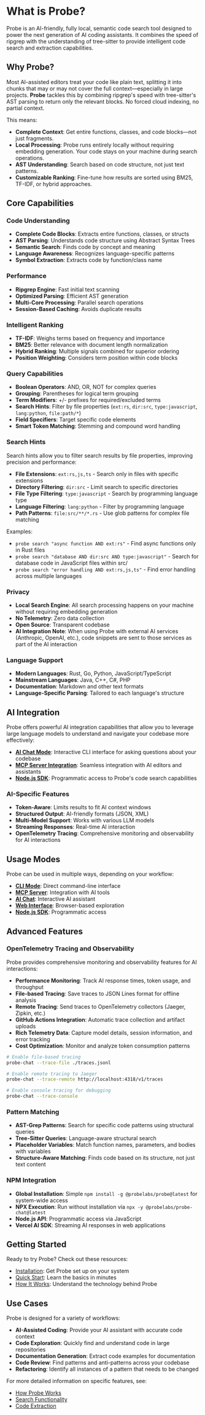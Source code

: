 # What is Probe?

Probe is an AI-friendly, fully local, semantic code search tool designed to power the next generation of AI coding assistants. It combines the speed of ripgrep with the understanding of tree-sitter to provide intelligent code search and extraction capabilities.

## Why Probe?

Most AI-assisted editors treat your code like plain text, splitting it into chunks that may or may not cover the full context—especially in large projects. **Probe** tackles this by combining ripgrep's speed with tree-sitter's AST parsing to return only the relevant blocks. No forced cloud indexing, no partial context.

This means:

- **Complete Context**: Get entire functions, classes, and code blocks—not just fragments.
- **Local Processing**: Probe runs entirely locally without requiring embedding generation. Your code stays on your machine during search operations.
- **AST Understanding**: Search based on code structure, not just text patterns.
- **Customizable Ranking**: Fine-tune how results are sorted using BM25, TF-IDF, or hybrid approaches.

## Core Capabilities

### Code Understanding

- **Complete Code Blocks**: Extracts entire functions, classes, or structs
- **AST Parsing**: Understands code structure using Abstract Syntax Trees
- **Semantic Search**: Finds code by concept and meaning
- **Language Awareness**: Recognizes language-specific patterns
- **Symbol Extraction**: Extracts code by function/class name

### Performance

- **Ripgrep Engine**: Fast initial text scanning
- **Optimized Parsing**: Efficient AST generation
- **Multi-Core Processing**: Parallel search operations
- **Session-Based Caching**: Avoids duplicate results

### Intelligent Ranking

- **TF-IDF**: Weighs terms based on frequency and importance
- **BM25**: Better relevance with document length normalization
- **Hybrid Ranking**: Multiple signals combined for superior ordering
- **Position Weighting**: Considers term position within code blocks

### Query Capabilities

- **Boolean Operators**: AND, OR, NOT for complex queries
- **Grouping**: Parentheses for logical term grouping
- **Term Modifiers**: +/- prefixes for required/excluded terms
- **Search Hints**: Filter by file properties (`ext:rs`, `dir:src`, `type:javascript`, `lang:python`, `file:path/*`)
- **Field Specifiers**: Target specific code elements
- **Smart Token Matching**: Stemming and compound word handling

### Search Hints

Search hints allow you to filter search results by file properties, improving precision and performance:

- **File Extensions**: `ext:rs,js,ts` - Search only in files with specific extensions
- **Directory Filtering**: `dir:src` - Limit search to specific directories  
- **File Type Filtering**: `type:javascript` - Search by programming language type
- **Language Filtering**: `lang:python` - Filter by programming language
- **Path Patterns**: `file:src/**/*.rs` - Use glob patterns for complex file matching

Examples:
- `probe search "async function AND ext:rs"` - Find async functions only in Rust files
- `probe search "database AND dir:src AND type:javascript"` - Search for database code in JavaScript files within src/
- `probe search "error handling AND ext:rs,js,ts"` - Find error handling across multiple languages

### Privacy

- **Local Search Engine**: All search processing happens on your machine without requiring embedding generation
- **No Telemetry**: Zero data collection
- **Open Source**: Transparent codebase
- **AI Integration Note**: When using Probe with external AI services (Anthropic, OpenAI, etc.), code snippets are sent to those services as part of the AI interaction

### Language Support

- **Modern Languages**: Rust, Go, Python, JavaScript/TypeScript
- **Mainstream Languages**: Java, C++, C#, PHP
- **Documentation**: Markdown and other text formats
- **Language-Specific Parsing**: Tailored to each language's structure

## AI Integration

Probe offers powerful AI integration capabilities that allow you to leverage large language models to understand and navigate your codebase more effectively:

- **[AI Chat Mode](./ai-chat.md)**: Interactive CLI interface for asking questions about your codebase
- **[MCP Server Integration](./mcp-integration.md)**: Seamless integration with AI editors and assistants
- **[Node.js SDK](./nodejs-sdk.md)**: Programmatic access to Probe's code search capabilities

### AI-Specific Features

- **Token-Aware**: Limits results to fit AI context windows
- **Structured Output**: AI-friendly formats (JSON, XML)
- **Multi-Model Support**: Works with various LLM models
- **Streaming Responses**: Real-time AI interaction
- **OpenTelemetry Tracing**: Comprehensive monitoring and observability for AI interactions

## Usage Modes

Probe can be used in multiple ways, depending on your workflow:

- **[CLI Mode](./cli-mode.md)**: Direct command-line interface
- **[MCP Server](./mcp-server.md)**: Integration with AI tools
- **[AI Chat](./ai-chat.md)**: Interactive AI assistant
- **[Web Interface](./web-interface.md)**: Browser-based exploration
- **[Node.js SDK](./nodejs-sdk.md)**: Programmatic access

## Advanced Features

### OpenTelemetry Tracing and Observability

Probe provides comprehensive monitoring and observability features for AI interactions:

- **Performance Monitoring**: Track AI response times, token usage, and throughput
- **File-based Tracing**: Save traces to JSON Lines format for offline analysis
- **Remote Tracing**: Send traces to OpenTelemetry collectors (Jaeger, Zipkin, etc.)
- **GitHub Actions Integration**: Automatic trace collection and artifact uploads
- **Rich Telemetry Data**: Capture model details, session information, and error tracking
- **Cost Optimization**: Monitor and analyze token consumption patterns

```bash
# Enable file-based tracing
probe-chat --trace-file ./traces.jsonl

# Enable remote tracing to Jaeger
probe-chat --trace-remote http://localhost:4318/v1/traces

# Enable console tracing for debugging
probe-chat --trace-console
```

### Pattern Matching

- **AST-Grep Patterns**: Search for specific code patterns using structural queries
- **Tree-Sitter Queries**: Language-aware structural search
- **Placeholder Variables**: Match function names, parameters, and bodies with variables
- **Structure-Aware Matching**: Finds code based on its structure, not just text content

### NPM Integration

- **Global Installation**: Simple `npm install -g @probelabs/probe@latest` for system-wide access
- **NPX Execution**: Run without installation via `npx -y @probelabs/probe-chat@latest`
- **Node.js API**: Programmatic access via JavaScript
- **Vercel AI SDK**: Streaming AI responses in web applications

## Getting Started

Ready to try Probe? Check out these resources:

- [Installation](./installation.md): Get Probe set up on your system
- [Quick Start](./quick-start.md): Learn the basics in minutes
- [How It Works](./how-it-works.md): Understand the technology behind Probe

## Use Cases

Probe is designed for a variety of workflows:

- **AI-Assisted Coding**: Provide your AI assistant with accurate code context
- **Code Exploration**: Quickly find and understand code in large repositories
- **Documentation Generation**: Extract code examples for documentation
- **Code Review**: Find patterns and anti-patterns across your codebase
- **Refactoring**: Identify all instances of a pattern that needs to be changed

For more detailed information on specific features, see:
- [How Probe Works](how-it-works.md)
- [Search Functionality](search-functionality.md)
- [Code Extraction](code-extraction.md)
